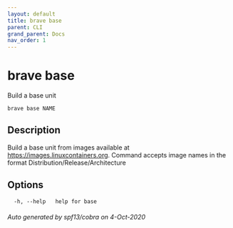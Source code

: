 ```yaml
---
layout: default
title: brave base
parent: CLI
grand_parent: Docs
nav_order: 1
---
```


# brave base

Build a base unit

```
brave base NAME
```

## Description

Build a base unit from images available at https://images.linuxcontainers.org.
Command accepts image names in the format Distribution/Release/Architecture

## Options

```
  -h, --help   help for base
```

###### Auto generated by spf13/cobra on 4-Oct-2020
